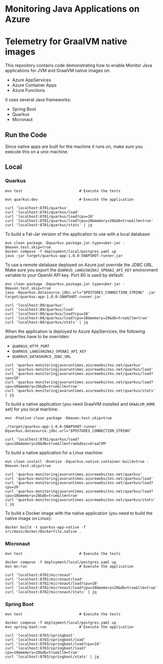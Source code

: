 # Monitoring Java Applications on Azure

# Telemetry for GraalVM native images

This repository contains code demonstrating how to enable Monitor Java applications for JVM and GraalVM native images on:

* Azure AppServices
* Azure Container Apps
* Azure Functions

It uses several Java frameworks:

* Spring Boot
* Quarkus
* Micronaut

## Run the Code

Since native apps are built for the machine it runs on, make sure you execute this on a unix machine.

## Local

### Quarkus

```shell
mvn test                          # Execute the tests

mvn quarkus:dev                   # Execute the application

curl 'localhost:8701/quarkus'
curl 'localhost:8701/quarkus/load'
curl 'localhost:8701/quarkus/load?cpu=10'
curl 'localhost:8701/quarkus/load?cpu=10&memory=20&db=true&llm=true'
curl 'localhost:8701/quarkus/stats' | jq
```

To build a Fat-Jar version of the application to use with a local database:

```shell
mvn clean package -Dquarkus.package.jar.type=uber-jar -Dmaven.test.skip=true
docker compose -f deployment/local/postgres.yaml up
java -jar target/quarkus-app-1.0.0-SNAPSHOT-runner.jar
```

To use a remote database deployed on Azure just override the JDBC URL.
Make sure you export the `QUARKUS_LANGCHAIN4J_OPENAI_API_KEY` environment variable to your OpenAI API key.
Port 80 is used by default:

```shell
mvn clean package -Dquarkus.package.jar.type=uber-jar -Dmaven.test.skip=true
java -Dquarkus.datasource.jdbc.url="$POSTGRES_CONNECTION_STRING" -jar target/quarkus-app-1.0.0-SNAPSHOT-runner.jar

curl 'localhost:80/quarkus'
curl 'localhost:80/quarkus/load'
curl 'localhost:80/quarkus/load?cpu=10'
curl 'localhost:80/quarkus/load?cpu=10&memory=20&db=true&llm=true'
curl 'localhost:80/quarkus/stats' | jq
```

When the application is deployed to Azure AppServices, the following properties have to be overriden:

* `QUARKUS_HTTP_PORT`
* `QUARKUS_LANGCHAIN4J_OPENAI_API_KEY`
* `QUARKUS_DATASOURCE_JDBC_URL`

```shell
curl 'quarkus-monitoringjavaruntimes.azurewebsites.net/quarkus'
curl 'quarkus-monitoringjavaruntimes.azurewebsites.net/quarkus/load'
curl 'quarkus-monitoringjavaruntimes.azurewebsites.net/quarkus/load?cpu=10'
curl 'quarkus-monitoringjavaruntimes.azurewebsites.net/quarkus/load?cpu=10&memory=20&db=true&llm=true'
curl 'quarkus-monitoringjavaruntimes.azurewebsites.net/quarkus/stats' | jq

```

To build a native application (you need GraalVM installed and `GRAALVM_HOME` set) for you local machine:

```shell
mvn -Pnative clean package -Dmaven.test.skip=true

./target/quarkus-app-1.0.0-SNAPSHOT-runner -Dquarkus.datasource.jdbc.url="$POSTGRES_CONNECTION_STRING"

curl 'localhost:8701/quarkus/load?cpu=10&memory=20&db=true&llm=true&desc=GraalVM'
```

To build a native application for a Linux machine:

```shell
mvn clean install -Dnative -Dquarkus.native.container-build=true -Dmaven.test.skip=true

curl 'quarkus-monitoringjavaruntimes.azurewebsites.net/quarkus'
curl 'quarkus-monitoringjavaruntimes.azurewebsites.net/quarkus/load'
curl 'quarkus-monitoringjavaruntimes.azurewebsites.net/quarkus/load?cpu=10'
curl 'quarkus-monitoringjavaruntimes.azurewebsites.net/quarkus/load?cpu=10&memory=20&db=true&llm=true'
curl 'quarkus-monitoringjavaruntimes.azurewebsites.net/quarkus/stats' | jq
```

To build a Docker image with the native application (you need to build the native image on Linux):

```shell
docker build -t quarkus-app-native -f src/main/docker/Dockerfile.native .
```

### Micronaut

```shell
mvn test                          # Execute the tests

docker compose -f deployment/local/postgres.yaml up
mvn mn:run                        # Execute the application

curl 'localhost:8702/micronaut'
curl 'localhost:8702/micronaut/load'
curl 'localhost:8702/micronaut/load?cpu=10'
curl 'localhost:8702/micronaut/load?cpu=10&memory=20&db=true&llm=true'
curl 'localhost:8702/micronaut/stats' | jq

```

### Spring Boot

```shell
mvn test                          # Execute the tests

docker compose -f deployment/local/postgres.yaml up
mvn spring-boot:run               # Execute the application

curl 'localhost:8703/springboot'
curl 'localhost:8703/springboot/load'
curl 'localhost:8703/springboot/load?cpu=10'
curl 'localhost:8703/springboot/load?cpu=10&memory=20&db=true&llm=true'
curl 'localhost:8703/springboot/stats' | jq
```





